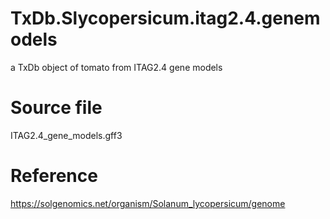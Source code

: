 # TxDb.Slycopersicum.itag2.4.genemodels
a TxDb object of tomato from ITAG2.4 gene models

# Source file
ITAG2.4_gene_models.gff3

# Reference
https://solgenomics.net/organism/Solanum_lycopersicum/genome
